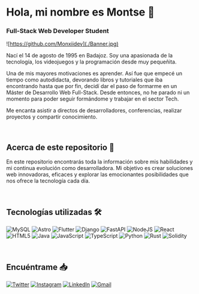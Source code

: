 # Hola, mi nombre es Montse 👋
### Full-Stack Web Developer Student


![https://github.com/Monxiidev](./Banner.jpg)


Nací el 14 de agosto de 1995 en Badajoz. Soy una apasionada de la tecnología, los videojuegos y la programación desde muy pequeñita.

Una de mis mayores motivaciones es aprender. Así fue que empecé un tiempo como autodidacta, devorando libros y tutoriales que iba encontrando hasta que por fin, decidí dar el paso de formarme en un Máster de Desarrollo Web Full-Stack. Desde entonces, no he parado ni un momento para poder seguir formándome y trabajar en el sector Tech. 

Me encanta asistir a directos de desarrolladores, conferencias, realizar proyectos y compartir conocimiento.

<br>

## Acerca de este repositorio 📁  

En este repositorio encontrarás toda la información sobre mis habilidades y mi continua evolución como desarrolladora. Mi objetivo es crear soluciones web innovadoras, eficaces y explorar las emocionantes posibilidades que nos ofrece la tecnología cada día.

<br>

## Tecnologías utilizadas 🛠️

![MySQL](https://img.shields.io/badge/mysql-4479A1.svg?style=for-the-badge&logo=mysql&logoColor=white)
![Astro](https://img.shields.io/badge/astro-%232C2052.svg?style=for-the-badge&logo=astro&logoColor=white)
![Flutter](https://img.shields.io/badge/Flutter-%2302569B.svg?style=for-the-badge&logo=Flutter&logoColor=white)
![Django](https://img.shields.io/badge/django-%23092E20.svg?style=for-the-badge&logo=django&logoColor=white)
![FastAPI](https://img.shields.io/badge/FastAPI-005571?style=for-the-badge&logo=fastapi)
![NodeJS](https://img.shields.io/badge/node.js-6DA55F?style=for-the-badge&logo=node.js&logoColor=white)
![React](https://img.shields.io/badge/react-%2320232a.svg?style=for-the-badge&logo=react&logoColor=%2361DAFB)
![HTML5](https://img.shields.io/badge/html5-%23E34F26.svg?style=for-the-badge&logo=html5&logoColor=white)
![Java](https://img.shields.io/badge/java-%23ED8B00.svg?style=for-the-badge&logo=openjdk&logoColor=white)
![JavaScript](https://img.shields.io/badge/javascript-%23323330.svg?style=for-the-badge&logo=javascript&logoColor=%23F7DF1E)
![TypeScript](https://img.shields.io/badge/typescript-%23007ACC.svg?style=for-the-badge&logo=typescript&logoColor=white)
![Python](https://img.shields.io/badge/python-3670A0?style=for-the-badge&logo=python&logoColor=ffdd54)
![Rust](https://img.shields.io/badge/rust-%23000000.svg?style=for-the-badge&logo=rust&logoColor=white)
![Solidity](https://img.shields.io/badge/Solidity-%23363636.svg?style=for-the-badge&logo=solidity&logoColor=white)

<br>

## Encuéntrame 📥

[![Twitter](https://img.shields.io/badge/Twitter-@Montse_VascoD-1DA1F2?style=for-the-badge&logo=twitter&logoColor=white&labelColor=101010)](https://www.x.com/Montse_vascod)
[![Instagram](https://img.shields.io/badge/Instagram-@Montse_VascoD-E4405F?style=for-the-badge&logo=instagram&logoColor=white&labelColor=101010)](https://instagram.com/Montse_VascoD)
[![LinkedIn](https://img.shields.io/badge/LinkedIn-Montse_Vasco_Delgado-0077B5?style=for-the-badge&logo=linkedin&logoColor=white&labelColor=101010)](https://www.linkedin.com/in/montsevascod)
[![Gmail](https://img.shields.io/badge/Email%20personal-white?style=for-the-badge&logo=gmail&logoColor=white&label=montsevd14%40gmail.com&labelColor=black&color=%23EA4335)](mailto:montsevd14@gmail.com)


